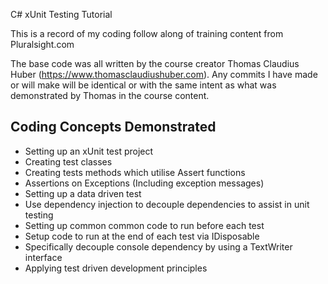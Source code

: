 C# xUnit Testing Tutorial

This is a record of my coding follow along of training content from 
Pluralsight.com

The base code was all written by the course creator Thomas Claudius Huber
(https://www.thomasclaudiushuber.com). Any commits I have made or will make
will be identical or with the same intent as what was demonstrated by Thomas in
the course content.

## Coding Concepts Demonstrated

- Setting up an xUnit test project
- Creating test classes
- Creating tests methods which utilise Assert functions
- Assertions on Exceptions (Including exception messages)
- Setting up a data driven test
- Use dependency injection to decouple dependencies to assist in unit testing
- Setting up common common code to run before each test
- Setup code to run at the end of each test via IDisposable
- Specifically decouple console dependency by using a TextWriter interface
- Applying test driven development principles